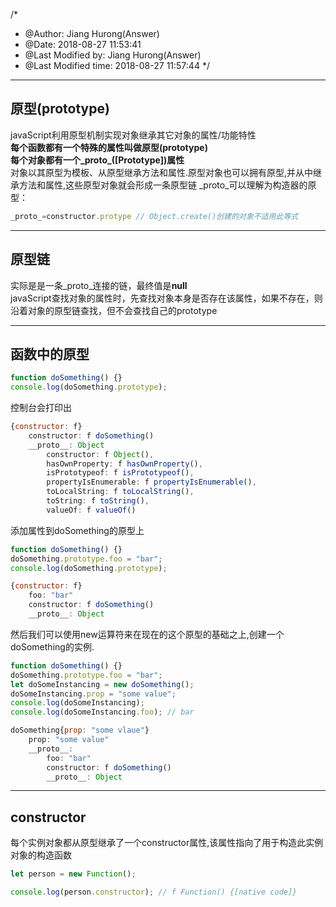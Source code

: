/*
 * @Author: Jiang Hurong(Answer) 
 * @Date: 2018-08-27 11:53:41 
 * @Last Modified by: Jiang Hurong(Answer)
 * @Last Modified time: 2018-08-27 11:57:44
 */

---
## 原型(prototype)  
javaScript利用原型机制实现对象继承其它对象的属性/功能特性   
**每个函数都有一个特殊的属性叫做原型(prototype)**  
**每个对象都有一个_proto_([Prototype])属性**  
对象以其原型为模板、从原型继承方法和属性.原型对象也可以拥有原型,并从中继承方法和属性,这些原型对象就会形成一条原型链
_proto_可以理解为构造器的原型：
```js
_proto_=constructor.protype // Object.create()创建的对象不适用此等式
```

---
## 原型链  
实际是是一条_proto_连接的链，最终值是**null**  
javaScript查找对象的属性时，先查找对象本身是否存在该属性，如果不存在，则沿着对象的原型链查找，但不会查找自己的prototype

---
## 函数中的原型
```js
function doSomething() {}
console.log(doSomething.prototype);
```
控制台会打印出
```js
{constructor: f}
    constructor: f doSomething()
    __proto__: Object
        constructor: f Object(),
        hasOwnProperty: f hasOwnProperty(),
        isPrototypeof: f isPrototypeof(),
        propertyIsEnumerable: f propertyIsEnumerable(),
        toLocalString: f toLocalString(),
        toString: f toString(),
        valueOf: f valueOf()
```
添加属性到doSomething的原型上
```js
function doSomething() {}
doSomething.prototype.foo = "bar";
console.log(doSomething.prototype);
```
```js
{constructor: f}
    foo: "bar"
    constructor: f doSomething()
    __proto__: Object
```
然后我们可以使用new运算符来在现在的这个原型的基础之上,创建一个doSomething的实例.
```js
function doSomething() {}
doSomething.prototype.foo = "bar";
let doSomeInstancing = new doSomething();
doSomeInstancing.prop = "some value";
console.log(doSomeInstancing);
console.log(doSomeInstancing.foo); // bar
```
```js
doSomething{prop: "some vlaue"}
    prop: "some value"
    __proto__:
        foo: "bar"
        constructor: f doSomething()
        __proto__: Object
```

---
## constructor
每个实例对象都从原型继承了一个constructor属性,该属性指向了用于构造此实例对象的构造函数  
```js
let person = new Function();
```
```js
console.log(person.constructor); // f Function() {[native code]}
```

